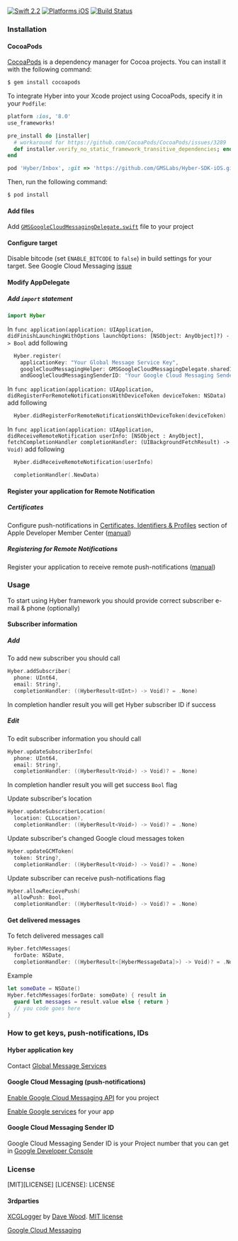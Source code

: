 [![Swift 2.2](https://img.shields.io/badge/Swift-2.2-orange.svg?style=flat)](https://swift.org/)
[![Platforms iOS](https://img.shields.io/badge/Platforms-iOS-lightgray.svg?style=flat)](https://swift.org/)
[![Build Status](https://travis-ci.org/GMSLabs/Hyber-SDK-iOS.svg?branch=master)](https://travis-ci.org/GMSLabs/Hyber-SDK-iOS)

### Installation

#### CocoaPods
[CocoaPods](http://cocoapods.org) is a dependency manager for Cocoa projects. You can install it with the following command:

```bash
$ gem install cocoapods
```

To integrate Hyber into your Xcode project using CocoaPods, specify it in your `Podfile`:

```ruby
platform :ios, '8.0'
use_frameworks!

pre_install do |installer|
  # workaround for https://github.com/CocoaPods/CocoaPods/issues/3289
  def installer.verify_no_static_framework_transitive_dependencies; end
end

pod 'Hyber/Inbox', :git => 'https://github.com/GMSLabs/Hyber-SDK-iOS.git', :tag => '0.1.1'
```

Then, run the following command:

```bash
$ pod install
```

#### Add files
Add [```GMSGoogleCloudMessagingDelegate.swift```](https://github.com/GMSLabs/Hyber-SDK-iOS/blob/master/targetFiles/GMSGoogleCloudMessagingDelegate.swift) file to your project

#### Configure target
Disable bitcode (set `ENABLE_BITCODE` to `false`) in build settings for your target. See Google Cloud Messaging [issue](https://github.com/google/gcm/issues/91)

#### Modify AppDelegate
##### Add ```import``` statement
```swift
import Hyber
```

In  `func application(application: UIApplication, didFinishLaunchingWithOptions launchOptions: [NSObject: AnyObject]?) -> Bool` add following
```swift
  Hyber.register(
    applicationKey: "Your Global Message Service Key",
    googleCloudMessagingHelper: GMSGoogleCloudMessagingDelegate.sharedInstance,
    andGoogleCloudMessagingSenderID: "Your Google Cloud Messaging Sender ID")
```

In  `func application(application: UIApplication, didRegisterForRemoteNotificationsWithDeviceToken deviceToken: NSData)` add following
```swift
  Hyber.didRegisterForRemoteNotificationsWithDeviceToken(deviceToken)
```

In `func application(application: UIApplication, didReceiveRemoteNotification userInfo: [NSObject : AnyObject], fetchCompletionHandler completionHandler: (UIBackgroundFetchResult) -> Void)` add following
```swift
  Hyber.didReceiveRemoteNotification(userInfo)

  completionHandler(.NewData)
```

#### Register your application for Remote Notification

##### Certificates
Configure push-notifications in [Certificates, Identifiers & Profiles](https://developer.apple.com/account/ios/certificate/certificateList.action) section of Apple Developer Member Center ([manual](https://developer.apple.com/library/ios/documentation/IDEs/Conceptual/AppDistributionGuide/AddingCapabilities/AddingCapabilities.html#//apple_ref/doc/uid/TP40012582-CH26-SW6))
##### Registering for Remote Notifications
Register your application to receive remote push-notifications ([manual](https://developer.apple.com/library/mac/documentation/NetworkingInternet/Conceptual/RemoteNotificationsPG/Chapters/IPhoneOSClientImp.html#//apple_ref/doc/uid/TP40008194-CH103-SW2))

### Usage
To start using Hyber framework you should provide correct subscriber e-mail & phone (optionally)

#### Subscriber information
##### Add
To add new subscriber you should call
```swift
Hyber.addSubscriber(
  phone: UInt64,
  email: String?,
  completionHandler: ((HyberResult<UInt>) -> Void)? = .None)
```
In completion handler result you will get Hyber subscriber ID if success

##### Edit
To edit subscriber information you should call
```swift
Hyber.updateSubscriberInfo(
  phone: UInt64,
  email: String?,
  completionHandler: ((HyberResult<Void>) -> Void)? = .None)
```
In completion handler result you will get success `Bool` flag

Update subscriber's location
```swift
Hyber.updateSubscriberLocation(
  location: CLLocation?,
  completionHandler: ((HyberResult<Void>) -> Void)? = .None)
```

Update subscriber's changed Google cloud messages token
```swift
Hyber.updateGCMToken(
  token: String?,
  completionHandler: ((HyberResult<Void>) -> Void)? = .None)
```

Update subscriber can receive push-notifications flag
```swift
Hyber.allowRecievePush(
  allowPush: Bool,
  completionHandler: ((HyberResult<Void>) -> Void)? = .None)
```

#### Get delivered messages
To fetch delivered messages call
```swift
Hyber.fetchMessages(
  forDate: NSDate,
  completionHandler: ((HyberResult<[HyberMessageData]>) -> Void)? = .None)
```
Example
```swift
let someDate = NSDate()
Hyber.fetchMessages(forDate: someDate) { result in
  guard let messages = result.value else { return }
  // you code goes here
}
```

### How to get keys, push-notifications, IDs

#### Hyber application key
Contact [Global Message Services](http://www.gms-worldwide.com/en/kontakty.html)

#### Google Cloud Messaging (push-notifications)
[Enable Google Cloud Messaging API](https://console.developers.google.com/apis/api/googlecloudmessaging/) for you project

[Enable Google services](https://developers.google.com/mobile/add?platform=ios) for your app

#### Google Cloud Messaging Sender ID
Google Cloud Messaging Sender ID is your Project number that you can get in [Google Developer Console](https://console.developers.google.com/)

### License
[MIT][LICENSE]
[LICENSE]: LICENSE

#### 3rdparties
[XCGLogger](https://github.com/DaveWoodCom/XCGLogger) by [Dave Wood](https://twitter.com/DaveWoodX). [MIT license](https://github.com/DaveWoodCom/XCGLogger/blob/master/LICENSE.txt)

[Google Cloud Messaging](https://github.com/google/gcm/blob/master/LICENSE)
